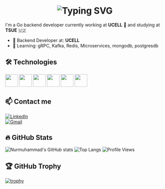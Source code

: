 <h1 align="center">
  <img src="https://readme-typing-svg.herokuapp.com?font=Fira+Code&size=30&pause=1000&color=00F7F7&center=true&vCenter=true&width=435&lines=Hi%2C+I'm+Nurmuhammad" alt="Typing SVG" />
</h1>

I'm a Go backend developer currently working at **UCELL** 📱 and studying at **TSUE** 🇺🇿

- 💼 Backend Developer at: **UCELL**  
- 🌱 Learning: gRPC, Kafka, Redis, Microservices, mongodb, postgresdb

## 🛠 Technologies  
<p>
  <img src="https://cdn.jsdelivr.net/gh/devicons/devicon/icons/go/go-original.svg" width="40"/>
  <img src="https://cdn.jsdelivr.net/gh/devicons/devicon/icons/docker/docker-original.svg" width="40"/>
  <img src="https://cdn.jsdelivr.net/gh/devicons/devicon/icons/postgresql/postgresql-original.svg" width="40"/>
  <img src="https://cdn.jsdelivr.net/gh/devicons/devicon/icons/mongodb/mongodb-original.svg" width="40"/>
  <img src="https://cdn.jsdelivr.net/gh/devicons/devicon/icons/redis/redis-original.svg" width="40"/>
  <img src="https://cdn.jsdelivr.net/gh/devicons/devicon/icons/git/git-original.svg" width="40"/>
</p>

## 📫 Contact me  
[![LinkedIn](https://img.shields.io/badge/-LinkedIn-blue?style=flat-square&logo=Linkedin&logoColor=white)](https://www.linkedin.com/in/nurmuhammad-meliqo-ziyev-7b1024298/)  
[![Gmail](https://img.shields.io/badge/-Gmail-red?style=flat-square&logo=Gmail&logoColor=white)](mailto:nurmuhammadmel@gmail.com)



## 🔥 GitHub Stats
![Nurmuhammad's GitHub stats](https://github-readme-stats.vercel.app/api?username=nurmuhammad701&show_icons=true&theme=github_dark)
![Top Langs](https://github-readme-stats.vercel.app/api/top-langs/?username=nurmuhammad701&layout=compact&theme=github_dark)
![Profile Views](https://komarev.com/ghpvc/?username=nurmuhammad701&color=blue)

## 🏆 GitHub Trophy
[![trophy](https://github-profile-trophy.vercel.app/?username=nurmuhammad701&theme=monokai)](https://github.com/ryo-ma/github-profile-trophy)
